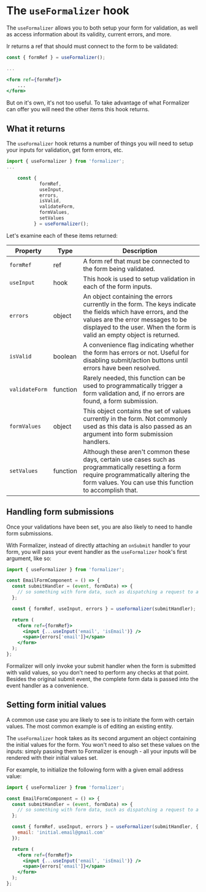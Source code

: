 # The `useFormalizer` hook

The `useFormalizer` allows you to both setup your form for validation, as well as access information about its validity, current errors, and more.

Ir returns a ref that should must connect to the form to be validated:

```jsx
const { formRef } = useFormalizer();

...

<form ref={formRef}>
    ...
</form>
```

But on it's own, it's not too useful. To take advantage of what Formalizer can offer you will need the other items this hook returns.

## What it returns

The `useFormalizer` hook returns a number of things you will need to setup your inputs for validation, get form errors, etc.

```jsx
import { useFormalizer } from 'formalizer';
...

    const {
            formRef,
            useInput,
            errors,
            isValid,
            validateForm,
            formValues,
            setValues
          } = useFormalizer();
```

Let's examine each of these items returned:

| Property       | Type     | Description                                                                                                                                                                                                                   |
| -------------- | -------- | ----------------------------------------------------------------------------------------------------------------------------------------------------------------------------------------------------------------------------- |
| `formRef`      | ref      | A form ref that must be connected to the form being validated.                                                                                                                                                                |
| `useInput`     | hook     | This hook is used to setup validation in each of the form inputs.                                                                                                                                                             |
| `errors`       | object   | An object containing the errors currently in the form. The keys indicate the fields which have errors, and the values are the error messages to be displayed to the user. When the form is valid an empty object is returned. |
| `isValid`      | boolean  | A convenience flag indicating whether the form has errors or not. Useful for disabling submit/action buttons until errors have been resolved.                                                                                 |
| `validateForm` | function | Rarely needed, this function can be used to programmatically trigger a form validation and, if no errors are found, a form submission.                                                                                        |
| `formValues`   | object   | This object contains the set of values currently in the form. Not commonly used as this data is also passed as an argument into form submission handlers.                                                                     |
| `setValues`    | function | Although these aren't common these days, certain use cases such as programmatically resetting a form require programmatically altering the form values. You can use this function to accomplish that.                         |

## Handling form submissions

Once your validations have been set, you are also likely to need to handle form submissions.

With Formalizer, instead of directly attaching an `onSubmit` handler to your form, you will pass your event handler as the `useFormalizer` hook's first argument, like so:

```jsx
import { useFormalizer } from 'formalizer';

const EmailFormComponent = () => {
  const submitHandler = (event, formData) => {
    // so something with form data, such as dispatching a request to a server.
  };

  const { formRef, useInput, errors } = useFormalizer(submitHandler);

  return (
    <form ref={formRef}>
      <input {...useInput('email', 'isEmail')} />
      <span>{errors['email']}</span>
    </form>
  );
};
```

Formalizer will only invoke your submit handler when the form is submitted with valid values, so you don't need to perform any checks at that point. Besides the original submit event, the complete form data is passed into the event handler as a convenience.

## Setting form initial values

A common use case you are likely to see is to initiate the form with certain values. The most common example is of editing an existing entity.

The `useFormalizer` hook takes as its second argument an object containing the initial values for the form. You won't need to also set these values on the inputs: simply passing them to Formalizer is enough - all your inputs will be rendered with their initial values set.

For example, to initialize the following form with a given email address value:

```jsx
import { useFormalizer } from 'formalizer';

const EmailFormComponent = () => {
  const submitHandler = (event, formData) => {
    // so something with form data, such as dispatching a request to a server.
  };

  const { formRef, useInput, errors } = useFormalizer(submitHandler, {
    email: 'initial.email@gmail.com'
  });

  return (
    <form ref={formRef}>
      <input {...useInput('email', 'isEmail')} />
      <span>{errors['email']}</span>
    </form>
  );
};
```
